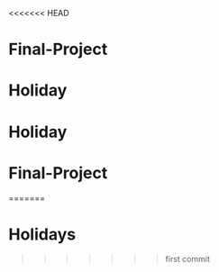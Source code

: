 <<<<<<< HEAD
# Final-Project
# Holiday
# Holiday
# Final-Project
=======
# Holidays
>>>>>>> first commit
